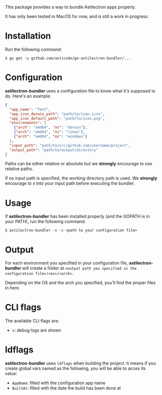 This package provides a way to bundle Astilectron apps properly.

It has only been tested in MacOS for now, and is still a work in progress.

# Installation

Run the following command:

    $ go get -u github.com/asticode/go-astilectron-bundler/...
    
# Configuration

**astilectron-bundler** uses a configuration file to know what it's supposed to do. Here's an example:

```json
{
  "app_name": "Test",
  "app_icon_darwin_path": "path/to/icon.icns",
  "app_icon_default_path": "path/to/icon.png",
  "environments": [
    {"arch": "amd64", "os": "darwin"},
    {"arch": "amd64", "os": "linux"},
    {"arch": "amd64", "os": "windows"}
  ],
  "input_path": "path/to/src/github.com/username/project",
  "output_path": "path/to/output/directory"
}
```

Paths can be either relative or absolute but we **strongly** encourage to use relative paths.

If no input path is specified, the working directory path is used. We **strongly** encourage to `d` into your input path before executing the bundler.

# Usage

If **astilectron-bundler** has been installed properly (and the GOPATH is in your PATH), run the following command:

    $ astilectron-bundler -v -c <path to your configuration file>
    
# Output

For each environment you specified in your configuration file, **astilectron-bundler** will create a folder at `<output path you specified in the configuration file>/<os>/<arch>`.

Depending on the OS and the arch you specified, you'll find the proper files in here.

# CLI flags

The available CLI flags are:

- `v`: debug logs are shown

# ldflags

**astilectron-bundler** uses `ldflags` when building the project. It means if you create global vars named as the following, you will be able to acces its value:

- `AppName`:  filled with the configuration app name
- `BuiltAt`: filled with the date the build has been done at